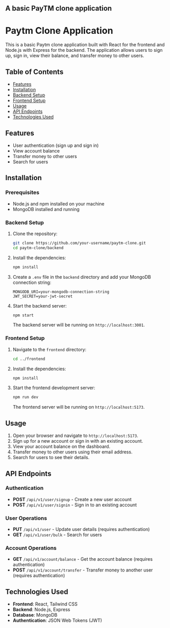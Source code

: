 ## A basic PayTM clone application

# Paytm Clone Application

This is a basic Paytm clone application built with React for the frontend and Node.js with Express for the backend. The application allows users to sign up, sign in, view their balance, and transfer money to other users.

## Table of Contents

- [Features](#features)
- [Installation](#installation)
- [Backend Setup](#backend-setup)
- [Frontend Setup](#frontend-setup)
- [Usage](#usage)
- [API Endpoints](#api-endpoints)
- [Technologies Used](#technologies-used)

## Features

- User authentication (sign up and sign in)
- View account balance
- Transfer money to other users
- Search for users

## Installation

### Prerequisites

- Node.js and npm installed on your machine
- MongoDB installed and running

### Backend Setup

1. Clone the repository:
    ```bash
    git clone https://github.com/your-username/paytm-clone.git
    cd paytm-clone/backend
    ```

2. Install the dependencies:
    ```bash
    npm install
    ```

3. Create a `.env` file in the `backend` directory and add your MongoDB connection string:
    ```env
    MONGODB_URI=your-mongodb-connection-string
    JWT_SECRET=your-jwt-secret
    ```

4. Start the backend server:
    ```bash
    npm start
    ```

    The backend server will be running on `http://localhost:3001`.

### Frontend Setup

1. Navigate to the `frontend` directory:
    ```bash
    cd ../frontend
    ```

2. Install the dependencies:
    ```bash
    npm install
    ```

3. Start the frontend development server:
    ```bash
    npm run dev
    ```

    The frontend server will be running on `http://localhost:5173`.

## Usage

1. Open your browser and navigate to `http://localhost:5173`.
2. Sign up for a new account or sign in with an existing account.
3. View your account balance on the dashboard.
4. Transfer money to other users using their email address.
5. Search for users to see their details.

## API Endpoints

### Authentication

- **POST** `/api/v1/user/signup` - Create a new user account
- **POST** `/api/v1/user/signin` - Sign in to an existing account

### User Operations

- **PUT** `/api/v1/user` - Update user details (requires authentication)
- **GET** `/api/v1/user/bulk` - Search for users

### Account Operations

- **GET** `/api/v1/account/balance` - Get the account balance (requires authentication)
- **POST** `/api/v1/account/transfer` - Transfer money to another user (requires authentication)

## Technologies Used

- **Frontend**: React, Tailwind CSS
- **Backend**: Node.js, Express
- **Database**: MongoDB
- **Authentication**: JSON Web Tokens (JWT)



